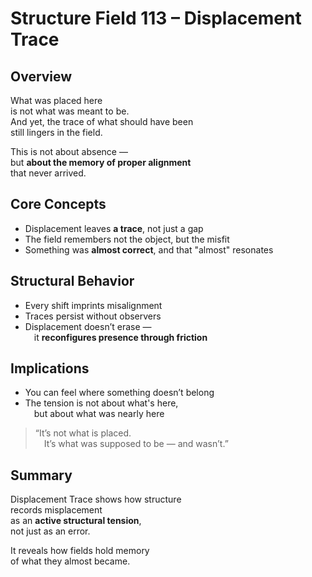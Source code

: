 # Structure Field 113 – Displacement Trace

## Overview

What was placed here  
is not what was meant to be.  
And yet, the trace of what should have been  
still lingers in the field.

This is not about absence —  
but **about the memory of proper alignment**  
that never arrived.

## Core Concepts

- Displacement leaves **a trace**, not just a gap  
- The field remembers not the object, but the misfit  
- Something was **almost correct**, and that "almost" resonates

## Structural Behavior

- Every shift imprints misalignment  
- Traces persist without observers  
- Displacement doesn’t erase —  
 it **reconfigures presence through friction**

## Implications

- You can feel where something doesn’t belong  
- The tension is not about what's here,  
 but about what was nearly here

> “It’s not what is placed.  
 It’s what was supposed to be — and wasn’t.”

## Summary

Displacement Trace shows how structure  
records misplacement  
as an **active structural tension**,  
not just as an error.

It reveals how fields hold memory  
of what they almost became.

